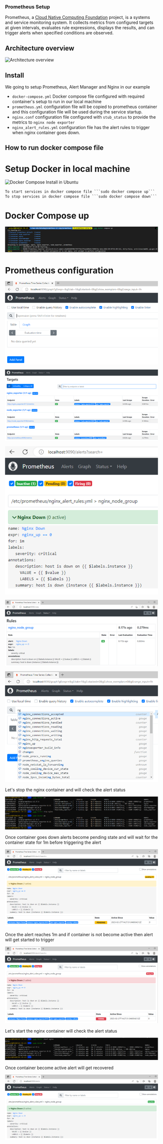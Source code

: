 ### Prometheus Setup 
Prometheus, a [Cloud Native Computing Foundation](https://cncf.io/) project, is a systems and service monitoring system. It collects metrics
from configured targets at given intervals, evaluates rule expressions,
displays the results, and can trigger alerts when specified conditions are observed.

## Architecture overview

![Architecture overview](https://cdn.jsdelivr.net/gh/prometheus/prometheus@c34257d069c630685da35bcef084632ffd5d6209/documentation/images/architecture.svg)

## Install

We going to setup Prometheus, Alert Manager and Nginx in our example

* ```docker-compose.yml``` Docker compose file configured with required container's setup to run in our local machine
* ```prometheus.yml``` configuration file will be copied to prometheus container and this configuration file will be used during the service startup.
* ```nginx.conf``` configuration file configured with ```stub_status``` to provide the metrics to ```nginx node exporter```
* ```nginx_alert_rules.yml``` configuration file has the alert rules to trigger when nginx container goes down.

## How to run docker compose file

# Setup Docker in local machine 

![Docker Compose Install in Ubuntu](https://docs.docker.com/engine/install/ubuntu/#set-up-the-repository)

    To start services in docker compose file ```sudo docker compose up```
    To stop services in docker compose file ```sudo docker compose down```

# Docker Compose up

![Docker Compose up](./images/Docker-Compose-Up.PNG)

# Prometheus configuration

![Prometheus](./images/Prometheus-up.PNG)

![Prometheus-targets](./images/Prometheus-targets.PNG)

![Nginx-Alert](./images/nginx-alert.PNG)

![Nginx-Alert-Rules](./images/nginx-alert-rules.PNG)

![Nginx-metrics](./images/nginx-metrics.PNG)

Let's stop the nginx container and will check the alert status

![Nginx-container-stop](./images/nginx-container-shutdown.PNG)

Once container goes down alerts become pending state and will wait for the container state for 1m before triggering the alert

![Nginx-alert-pending](./images/nginx-container-alert-waiting-for-the-nginx-container-status.PNG)

Once the alert reaches 1m and if container is not become active then alert will get started to trigger

![Nginx-alert](./images/nginx-container-alert-after-waiting-1m-alert-triggered.PNG)

Let's start the nginx container will check the alert status 

![Nginx-container-start](./images/nginx-container-start.PNG)

Once container become active alert will get recovered

![Nginx-alert-recovery](./images/nginx-alert-recovered.PNG)



